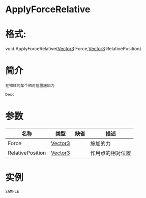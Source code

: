 # ApplyForceRelative
# 格式:

void ApplyForceRelative([Vector3](../../Vector3.md) Force,[Vector3](../../Vector3.md) RelativePosition)
# 简介
<!-- START ShortDesc -->
	在物体的某个相对位置施加力
<!-- END ShortDesc -->


<!-- START Desc -->
	Desc
<!-- END Desc -->

# 参数
| 名称 | 类型 | 缺省 |描述 |
| --- | --- | --- | --- |
| Force | [Vector3](../../Vector3.md) |  |<!-- START Desc -->施加的力<!-- END Desc --> |
| RelativePosition | [Vector3](../../Vector3.md) |  |<!-- START Desc -->作用点的相对位置<!-- END Desc --> |
# 实例
<!-- START SAMPLE -->
	SAMPLE
<!-- END SAMPLE -->

		 